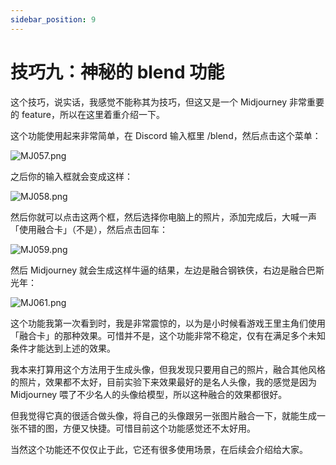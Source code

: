 ```yaml
---
sidebar_position: 9
---
```


# 技巧九：神秘的 blend 功能

这个技巧，说实话，我感觉不能称其为技巧，但这又是一个 Midjourney 非常重要的 feature，所以在这里着重介绍一下。

这个功能使用起来非常简单，在 Discord 输入框里 /blend，然后点击这个菜单：

![MJ057.png](https://cdn.jsdelivr.net/gh/misu198/Midjourney@main/docs/MJ0571713530048.png)

之后你的输入框就会变成这样：

![MJ058.png](https://cdn.jsdelivr.net/gh/misu198/Midjourney@main/docs/MJ0581713530054.png)

然后你就可以点击这两个框，然后选择你电脑上的照片，添加完成后，大喊一声「使用融合卡」（不是），然后点击回车：

![MJ059.png](https://cdn.jsdelivr.net/gh/misu198/Midjourney@main/docs/MJ0591713530066.png)

然后 Midjourney 就会生成这样牛逼的结果，左边是融合钢铁侠，右边是融合巴斯光年：

![MJ061.png](https://cdn.jsdelivr.net/gh/misu198/Midjourney@main/docs/MJ0611713530074.png)

这个功能我第一次看到时，我是非常震惊的，以为是小时候看游戏王里主角们使用「融合卡」的那种效果。可惜并不是，这个功能非常不稳定，仅有在满足多个未知条件才能达到上述的效果。

我本来打算用这个方法用于生成头像，但我发现只要用自己的照片，融合其他风格的照片，效果都不太好，目前实验下来效果最好的是名人头像，我的感觉是因为 Midjourney 喂了不少名人的头像给模型，所以这种融合的效果都很好。

但我觉得它真的很适合做头像，将自己的头像跟另一张图片融合一下，就能生成一张不错的图，方便又快捷。可惜目前这个功能感觉还不太好用。

当然这个功能还不仅仅止于此，它还有很多使用场景，在后续会介绍给大家。
